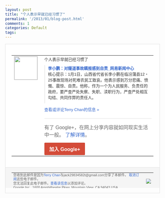 ```yaml
---
layout: post
title: "个人表示早就已经习惯了"
permalink: '/2013/01/blog-post.html'
comments: 1
categories: Default
tags: 
---
```

<!-- X-Notifications: 1:5997027c30000000 -->

<div style="border:solid 1px #dfdfdf;color:#686868;font:13px Arial"><div style="background-color:#fff;padding:20px;"><table cellpadding="0" cellspacing="0"><tr><td style="padding-right:15px;vertical-align:top"><a href="https://plus.google.com/_/notifications/emlink?emr=14900066512970582018&amp;emid=COil-NL7yLQCFQFwTAod4U0AAA&amp;path=%2F108643996575278738906&amp;dt=1357105418084&amp;uob=8"><img height="75" src="https://lh3.googleusercontent.com/-KKRGTyJ5Bl0/AAAAAAAAAAI/AAAAAAAAtnY/R4QEWIp3Ur0/s75-c-k-a/photo.jpg" style="border:solid 1px #cccccc;" width="75"/></a></td><td style="width:578px;color:#333;font:13px Arial;vertical-align:top"><div style="padding-bottom:10px">个人表示早就已经习惯了</div><div style="margin-bottom:10px;padding-left:10px; border-left:2px solid #EAEAEA"><span style="margin-right:5px"><a href="http://news.163.com/13/0102/04/8K6I64T700014AED.html" style="color:#3366CC;text-decoration:none"><span style="font-weight:bold">李小鹏：对隧道事故瞒报感到自责_网易新闻<wbr/>中心</span></a><div style="padding-bottom:10px">核心提示：1月1日，山西省代省长李小鹏在<wbr/>临汾蒲县12・25事故现场对死难农民工致<wbr/>哀。他表示感到万分悲痛、愤慨、震惊、自责<wbr/>。他称，作为一个为人民服务、负责任的政府<wbr/>，要严查严处失察、失职、渎职行为，严查严<wbr/>处相互勾结、共同作弊的责任人。</div></span></div><a href="https://plus.google.com/_/notifications/emlink?emr=14900066512970582018&amp;emid=COil-NL7yLQCFQFwTAod4U0AAA&amp;path=%2F108643996575278738906%2Fposts%2FUvgzPTTPvVx%3Fgpinv%3DAMIXal-7AKl3FXy0unMux3RCXTj4JRrDrWQCd0IUg7uI5tdG27OLu5liTBes6onD9QmBcKykBhKJzC8sj1Vv_WAb6LflJCNZOl4BPC8a_gxL623o0qgXdSw&amp;dt=1357105418084&amp;uob=8" style="color:#3366CC;text-decoration:none">查看或评论Terry Chan的信息 »</a><div style="margin-top:20px;border-top:solid 1px #dfdfdf"><div style="padding:15px 0;color:#686868;font:16px Arial">有了 Google+，在网上分享内容就如同现实生活中一般。 <a href="http://www.google.com/+/learnmore/" style="color:#3366CC;text-decoration:none">了解详情</a>。</div><a href="https://plus.google.com/_/notifications/emlink?emr=14900066512970582018&amp;emid=COil-NL7yLQCFQFwTAod4U0AAA&amp;path=%2F%3Fgpinv%3DAMIXal-7AKl3FXy0unMux3RCXTj4JRrDrWQCd0IUg7uI5tdG27OLu5liTBes6onD9QmBcKykBhKJzC8sj1Vv_WAb6LflJCNZOl4BPC8a_gxL623o0qgXdSw&amp;dt=1357105418084&amp;uob=8" style="display:inline-block;padding:7px 15px;background-color:#d44b38; color:#fff;font-size:16px; font-weight:bold;border-radius:2px;-webkit-border-radius:2px; -moz-border-radius:2px;border:solid 1px #c43b28; white-space:nowrap;text-decoration:none">加入 Google+</a></div></td></tr></table></div><div style="border-top:solid 1px #dfdfdf;padding:0 20px; background-color:#f5f5f5"><table cellpadding="0" cellspacing="0" style="height:50px"><tbody><tr><td style="vertical-align:middle;width:100%; color:#636363;font:11px Arial; line-height:120%">您收到此邮件是因为<a href="https://plus.google.com/_/notifications/emlink?emr=14900066512970582018&amp;emid=COil-NL7yLQCFQFwTAod4U0AAA&amp;path=%2F108643996575278738906%3Fgpinv%3DAMIXal-7AKl3FXy0unMux3RCXTj4JRrDrWQCd0IUg7uI5tdG27OLu5liTBes6onD9QmBcKykBhKJzC8sj1Vv_WAb6LflJCNZOl4BPC8a_gxL623o0qgXdSw&amp;dt=1357105418084&amp;uob=8" style="color:#3366CC;text-decoration:none">Terry Chan</a>与jack29834582t@gmail.com分享了本邮件。 <a href="https://plus.google.com/_/notifications/emlink?emr=14900066512970582018&amp;emid=COil-NL7yLQCFQFwTAod4U0AAA&amp;path=%2F_%2Fnonplus%2Femailsettings%3Fgpinv%3DAMIXal-7AKl3FXy0unMux3RCXTj4JRrDrWQCd0IUg7uI5tdG27OLu5liTBes6onD9QmBcKykBhKJzC8sj1Vv_WAb6LflJCNZOl4BPC8a_gxL623o0qgXdSw%26est%3DADH5u8Xbb1OFbO7ka6nQh61I_aGgJng9LLQ2LQBk7Yu7IluTZ-nc0F7Vd2YfmhfpKrmUjd7wghiYj6RB7aLu6cEFD7QBb7mGUH7xfK6sRi8-ENof24ZJuFy3YspE_qRYb86JXo-4YA46W-XhSiHMmswskGlmJDvphw&amp;dt=1357105418084&amp;uob=8" style="color:#3366CC;text-decoration:none">取消订阅</a>这些电子邮件。<br/>您无法回复此电子邮件。<a href="https://plus.google.com/_/notifications/emlink?emr=14900066512970582018&amp;emid=COil-NL7yLQCFQFwTAod4U0AAA&amp;path=%2F108643996575278738906%2Fposts%2FUvgzPTTPvVx%3Fgpinv%3DAMIXal-7AKl3FXy0unMux3RCXTj4JRrDrWQCd0IUg7uI5tdG27OLu5liTBes6onD9QmBcKykBhKJzC8sj1Vv_WAb6LflJCNZOl4BPC8a_gxL623o0qgXdSw&amp;dt=1357105418084&amp;uob=8" style="color:#3366CC;text-decoration:none">查看该信息</a>以添加评论。<br/>Google Inc., 1600 Amphitheatre Pkwy, Mountain View, CA 94043 USA<br/></td><td><img src="https://ssl.gstatic.com/s2/oz/images/notifications/logo/google-plus-6617a72bb36cc548861652780c9e6ff1.png"/></td></tr></tbody></table></div></div>